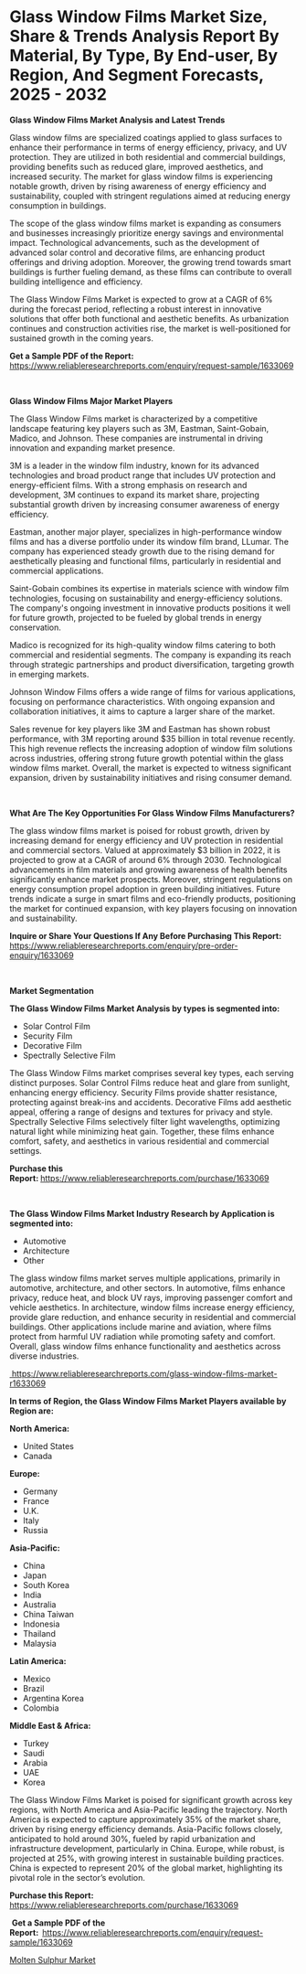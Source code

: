 <p><h1>Glass Window Films Market Size, Share & Trends Analysis Report By Material, By Type, By End-user, By Region, And Segment Forecasts, 2025 - 2032</h1></p><p><strong>Glass Window Films Market Analysis and Latest Trends</strong></p>
<p><p>Glass window films are specialized coatings applied to glass surfaces to enhance their performance in terms of energy efficiency, privacy, and UV protection. They are utilized in both residential and commercial buildings, providing benefits such as reduced glare, improved aesthetics, and increased security. The market for glass window films is experiencing notable growth, driven by rising awareness of energy efficiency and sustainability, coupled with stringent regulations aimed at reducing energy consumption in buildings.</p><p>The scope of the glass window films market is expanding as consumers and businesses increasingly prioritize energy savings and environmental impact. Technological advancements, such as the development of advanced solar control and decorative films, are enhancing product offerings and driving adoption. Moreover, the growing trend towards smart buildings is further fueling demand, as these films can contribute to overall building intelligence and efficiency.</p><p>The Glass Window Films Market is expected to grow at a CAGR of 6% during the forecast period, reflecting a robust interest in innovative solutions that offer both functional and aesthetic benefits. As urbanization continues and construction activities rise, the market is well-positioned for sustained growth in the coming years.</p></p>
<p><strong>Get a Sample PDF of the Report:&nbsp;</strong> <a href="https://www.reliableresearchreports.com/enquiry/request-sample/1633069?utm_campaign=2208&utm_medium=2&utm_source=Github&utm_content=ia&utm_term=02042025&utm_id=glass-window-films">https://www.reliableresearchreports.com/enquiry/request-sample/1633069</a></p>
<p>&nbsp;</p>
<p><strong>Glass Window Films Major Market Players</strong></p>
<p><p>The Glass Window Films market is characterized by a competitive landscape featuring key players such as 3M, Eastman, Saint-Gobain, Madico, and Johnson. These companies are instrumental in driving innovation and expanding market presence.</p><p>3M is a leader in the window film industry, known for its advanced technologies and broad product range that includes UV protection and energy-efficient films. With a strong emphasis on research and development, 3M continues to expand its market share, projecting substantial growth driven by increasing consumer awareness of energy efficiency.</p><p>Eastman, another major player, specializes in high-performance window films and has a diverse portfolio under its window film brand, LLumar. The company has experienced steady growth due to the rising demand for aesthetically pleasing and functional films, particularly in residential and commercial applications.</p><p>Saint-Gobain combines its expertise in materials science with window film technologies, focusing on sustainability and energy-efficiency solutions. The company's ongoing investment in innovative products positions it well for future growth, projected to be fueled by global trends in energy conservation.</p><p>Madico is recognized for its high-quality window films catering to both commercial and residential segments. The company is expanding its reach through strategic partnerships and product diversification, targeting growth in emerging markets.</p><p>Johnson Window Films offers a wide range of films for various applications, focusing on performance characteristics. With ongoing expansion and collaboration initiatives, it aims to capture a larger share of the market.</p><p>Sales revenue for key players like 3M and Eastman has shown robust performance, with 3M reporting around $35 billion in total revenue recently. This high revenue reflects the increasing adoption of window film solutions across industries, offering strong future growth potential within the glass window films market. Overall, the market is expected to witness significant expansion, driven by sustainability initiatives and rising consumer demand.</p></p>
<p>&nbsp;</p>
<p><strong>What Are The Key Opportunities For Glass Window Films Manufacturers?</strong></p>
<p><p>The glass window films market is poised for robust growth, driven by increasing demand for energy efficiency and UV protection in residential and commercial sectors. Valued at approximately $3 billion in 2022, it is projected to grow at a CAGR of around 6% through 2030. Technological advancements in film materials and growing awareness of health benefits significantly enhance market prospects. Moreover, stringent regulations on energy consumption propel adoption in green building initiatives. Future trends indicate a surge in smart films and eco-friendly products, positioning the market for continued expansion, with key players focusing on innovation and sustainability.</p></p>
<p><strong>Inquire or Share Your Questions If Any Before Purchasing This Report:</strong> <a href="https://www.reliableresearchreports.com/enquiry/pre-order-enquiry/1633069?utm_campaign=2208&utm_medium=2&utm_source=Github&utm_content=ia&utm_term=02042025&utm_id=glass-window-films">https://www.reliableresearchreports.com/enquiry/pre-order-enquiry/1633069</a></p>
<p>&nbsp;</p>
<p><strong>Market Segmentation</strong></p>
<p><strong>The Glass Window Films Market Analysis by types is segmented into:</strong></p>
<p><ul><li>Solar Control Film</li><li>Security Film</li><li>Decorative Film</li><li>Spectrally Selective Film</li></ul></p>
<p><p>The Glass Window Films market comprises several key types, each serving distinct purposes. Solar Control Films reduce heat and glare from sunlight, enhancing energy efficiency. Security Films provide shatter resistance, protecting against break-ins and accidents. Decorative Films add aesthetic appeal, offering a range of designs and textures for privacy and style. Spectrally Selective Films selectively filter light wavelengths, optimizing natural light while minimizing heat gain. Together, these films enhance comfort, safety, and aesthetics in various residential and commercial settings.</p></p>
<p><strong>Purchase this Report:&nbsp;</strong><a href="https://www.reliableresearchreports.com/purchase/1633069?utm_campaign=2208&utm_medium=2&utm_source=Github&utm_content=ia&utm_term=02042025&utm_id=glass-window-films">https://www.reliableresearchreports.com/purchase/1633069</a></p>
<p>&nbsp;</p>
<p><strong>The Glass Window Films Market Industry Research by Application is segmented into:</strong></p>
<p><ul><li>Automotive</li><li>Architecture</li><li>Other</li></ul></p>
<p><p>The glass window films market serves multiple applications, primarily in automotive, architecture, and other sectors. In automotive, films enhance privacy, reduce heat, and block UV rays, improving passenger comfort and vehicle aesthetics. In architecture, window films increase energy efficiency, provide glare reduction, and enhance security in residential and commercial buildings. Other applications include marine and aviation, where films protect from harmful UV radiation while promoting safety and comfort. Overall, glass window films enhance functionality and aesthetics across diverse industries.</p></p>
<p><a href="https://www.reliableresearchreports.com/glass-window-films-market-r1633069?utm_campaign=2208&utm_medium=2&utm_source=Github&utm_content=ia&utm_term=02042025&utm_id=glass-window-films">&nbsp;https://www.reliableresearchreports.com/glass-window-films-market-r1633069</a></p>
<p><strong>In terms of Region, the Glass Window Films Market Players available by Region are:</strong></p>
<p>
    <p> <strong> North America: </strong>
        <ul>
            <li>United States</li>
            <li>Canada</li>
        </ul>
        </p> 
    <p> <strong> Europe: </strong>
        <ul>
            <li>Germany</li>
            <li>France</li>
            <li>U.K.</li>
            <li>Italy</li>
            <li>Russia</li>
        </ul>
        </p> 
    <p> <strong> Asia-Pacific: </strong>
        <ul>
            <li>China</li>
            <li>Japan</li>
            <li>South Korea</li>
            <li>India</li>
            <li>Australia</li>
            <li>China Taiwan</li>
            <li>Indonesia</li>
            <li>Thailand</li>
            <li>Malaysia</li>
        </ul>
        </p> 
    <p> <strong> Latin America: </strong>
        <ul>
            <li>Mexico</li>
            <li>Brazil</li>
            <li>Argentina Korea</li>
            <li>Colombia</li>
        </ul>
        </p> 
    <p> <strong> Middle East & Africa: </strong>
        <ul>
            <li>Turkey</li>
            <li>Saudi</li>
            <li>Arabia</li>
            <li>UAE</li>
            <li>Korea</li>
        </ul>
    </p>
    </p>
<p><p>The Glass Window Films Market is poised for significant growth across key regions, with North America and Asia-Pacific leading the trajectory. North America is expected to capture approximately 35% of the market share, driven by rising energy efficiency demands. Asia-Pacific follows closely, anticipated to hold around 30%, fueled by rapid urbanization and infrastructure development, particularly in China. Europe, while robust, is projected at 25%, with growing interest in sustainable building practices. China is expected to represent 20% of the global market, highlighting its pivotal role in the sector’s evolution.</p></p>
<p><strong>Purchase this Report: </strong><a href="https://www.reliableresearchreports.com/purchase/1633069?utm_campaign=2208&utm_medium=2&utm_source=Github&utm_content=ia&utm_term=02042025&utm_id=glass-window-films">https://www.reliableresearchreports.com/purchase/1633069</a></p>
<p>&nbsp;<strong>Get a Sample PDF of the Report:&nbsp;&nbsp;</strong><a href="https://www.reliableresearchreports.com/enquiry/request-sample/1633069?utm_campaign=2208&utm_medium=2&utm_source=Github&utm_content=ia&utm_term=02042025&utm_id=glass-window-films">https://www.reliableresearchreports.com/enquiry/request-sample/1633069</a></p>
<p><strong></strong></p>
<p><p><a href="https://github.com/nathandecarvalho/Market-Research-Report-List-6/blob/main/molten-sulphur-market.md?utm_campaign=2208&utm_medium=2&utm_source=Github&utm_content=ia&utm_term=02042025&utm_id=glass-window-films">Molten Sulphur Market</a></p></p>